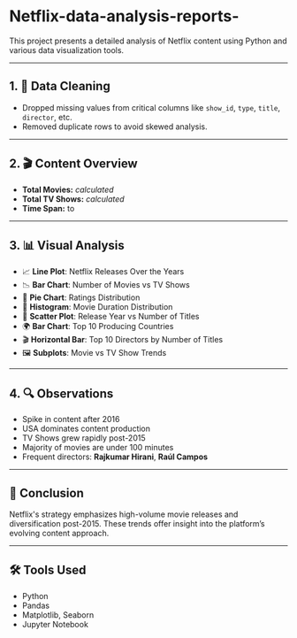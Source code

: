 # Netflix-data-analysis-reports-

This project presents a detailed analysis of Netflix content using Python and various data visualization tools.

---

## 1. 🧹 Data Cleaning
- Dropped missing values from critical columns like `show_id`, `type`, `title`, `director`, etc.
- Removed duplicate rows to avoid skewed analysis.

---

## 2. 🎬 Content Overview
- **Total Movies:** _calculated_  
- **Total TV Shows:** _calculated_  
- **Time Span:** _<start year>_ to _<end year>_

---

## 3. 📊 Visual Analysis

- 📈 **Line Plot**: Netflix Releases Over the Years  
- 📉 **Bar Chart**: Number of Movies vs TV Shows  
- 🥧 **Pie Chart**: Ratings Distribution  
- 📏 **Histogram**: Movie Duration Distribution  
- 🔵 **Scatter Plot**: Release Year vs Number of Titles  
- 🌍 **Bar Chart**: Top 10 Producing Countries  
- 🎬 **Horizontal Bar**: Top 10 Directors by Number of Titles  
- 🖼️ **Subplots**: Movie vs TV Show Trends

---

## 4. 🔍 Observations

- Spike in content after 2016  
- USA dominates content production  
- TV Shows grew rapidly post-2015  
- Majority of movies are under 100 minutes  
- Frequent directors: **Rajkumar Hirani**, **Raúl Campos**

---

## 🧠 Conclusion

Netflix's strategy emphasizes high-volume movie releases and diversification post-2015. These trends offer insight into the platform’s evolving content approach.

---

## 🛠 Tools Used
  
- Python
- Pandas
- Matplotlib, Seaborn
- Jupyter Notebook
